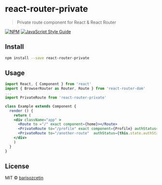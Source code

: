 # react-router-private

> Private route component for React &amp; React Router

[![NPM](https://img.shields.io/npm/v/react-router-private.svg)](https://www.npmjs.com/package/react-router-private) [![JavaScript Style Guide](https://img.shields.io/badge/code_style-standard-brightgreen.svg)](https://standardjs.com)

## Install

```bash
npm install --save react-router-private
```

## Usage

```jsx
import React, { Component } from 'react'
import { BrowserRouter as Router, Route } from 'react-router-dom'
...
import PrivateRoute from 'react-router-private'

class Example extends Component {
  render () {
    return (
    <div className="app" >
      <Route to ="/" exact component={home}></Route>
      <PrivateRoute to="/profile" exact component={Profile} authStatus={this.state.authStatus} redirectURL="/login"/>
      <PrivateRoute to="/another-route"  authStatus={this.state.authStatus} nonLoggedInComponent={AlternativeComponent} />
    </div>
    )
  }
}
```

## License

MIT © [barisozcetin](https://github.com/barisozcetin)
